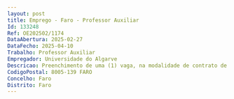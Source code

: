 ```yaml
--- 
layout: post
title: Emprego - Faro - Professor Auxiliar
Id: 133248
Ref: OE202502/1174
DataAbertura: 2025-02-27
DataFecho: 2025-04-10
Trabalho: Professor Auxiliar
Empregador: Universidade do Algarve
Descricao: Preenchimento de uma (1) vaga, na modalidade de contrato de trabalho em funções públicas por tempo indeterminado, para a categoria de Professor Auxiliar, na área disciplinar de Psicologia, subárea de Psicologia Clínica e da Saúde, da Faculdade de Ciências Humanas e Sociais da Universidade do Algarve
CodigoPostal: 8005-139 FARO
Concelho: Faro
Distrito: Faro
--- 
```

